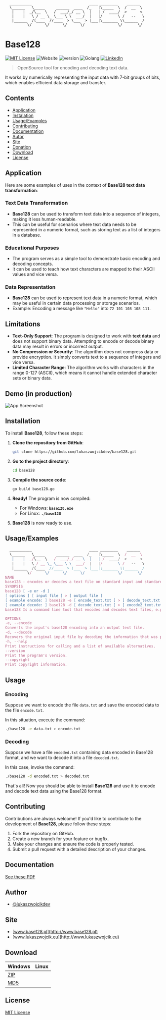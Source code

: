 ```
  __________                          ____ ________    ______  
  \______   \_____     ______  ____  /_   |\_____  \  /  __  \ 
   |    |  _/\__  \   /  ___/_/ __ \  |   | /  ____/  >      < 
   |    |   \ / __ \_ \___ \ \  ___/  |   |/       \ /   --   \
   |______  /(____  //____  > \___  > |___|\_______ \\______  /
          \/      \/      \/      \/               \/       \/
```
# Base128

[![MIT License](https://img.shields.io/badge/License-MIT-green.svg)](https://choosealicense.com/licenses/mit/) 
![Website](https://img.shields.io/website?url=http%3A%2F%2Fbase128.com)
![version](https://img.shields.io/badge/version-2.0-blue)
![Golang](https://img.shields.io/badge/-Golang-00ADD8?logo=Go&logoColor=white&style=flat)
[![LinkedIn](https://img.shields.io/badge/LinkedIn-Connect-blue?style=social&logo=linkedin)](https://www.linkedin.com/in/lukasz-michal-wojcik)

> OpenSource tool for encoding and decoding text data.

It works by numerically representing the input data with 7-bit groups of bits, which enables efficient data storage and transfer.

## Contents

 - [Application](#application)
 - [Instalation](#instalation)
 - [Usage/Examples](#usageexamples)
 - [Contributing](#contributing)
 - [Documentation](#documentation)
 - [Autor](#author)
 - [Site](#site)
 - [Donation](#donation)
 - [Download](#download)
 - [License](#license)

## Application

Here are some examples of uses in the context of **Base128 text data transformation**:

### **Text Data Transformation**
- **Base128** can be used to transform text data into a sequence of integers, making it less human-readable.
- This can be useful for scenarios where text data needs to be represented in a numeric format, such as storing text as a list of integers in a database.

### **Educational Purposes**
- The program serves as a simple tool to demonstrate basic encoding and decoding concepts.
- It can be used to teach how text characters are mapped to their ASCII values and vice versa.

### **Data Representation**
- **Base128** can be used to represent text data in a numeric format, which may be useful in certain data processing or storage scenarios.
- Example: Encoding a message like `"Hello"` into `72 101 108 108 111`.

## **Limitations**
- **Text-Only Support**: The program is designed to work with **text data** and does not support binary data. Attempting to encode or decode binary data may result in errors or incorrect output.
- **No Compression or Security**: The algorithm does not compress data or provide encryption. It simply converts text to a sequence of integers and vice versa.
- **Limited Character Range**: The algorithm works with characters in the range 0-127 (ASCII), which means it cannot handle extended character sets or binary data.

## **Demo (in production)**

![App Screenshot](https://via.placeholder.com/268x150?text=App+Screenshot+Here)

## **Installation**

To install **Base128**, follow these steps:

1. **Clone the repository from GitHub**:
   ```bash
   git clone https://github.com/lukaszwojcikdev/base128.git
   ```

2. **Go to the project directory**:
   ```bash
   cd base128
   ```

3. **Compile the source code**:
   ```bash
   go build base128.go
   ```

4. **Ready!** The program is now compiled:
   - For Windows: **`base128.exe`**
   - For Linux: **`./base128`**

5. **Base128** is now ready to use.
  
   
## Usage/Examples

```javascript
  __________                          ____ ________    ______
  \______   \_____     ______  ____  /_   |\_____  \  /  __  \
   |    |  _/\__  \   /  ___/_/ __ \  |   | /  ____/  >      <
   |    |   \ / __ \_ \___ \ \  ___/  |   |/       \ /   --   \
   |______  /(____  //____  > \___  > |___|\_______ \\______  /
          \/      \/      \/      \/               \/       \/
NAME
base128 - encodes or decodes a text file on standard input and standard output
SYNOPSIS
base128 [ -e or -d ]
[ options ] [ input file ] > [ output file ]
[ example encode: ] base128 -e [ encode_text.txt ] > [ decode_text.txt ]
[ example decode: ] base128 -d [ decode_text.txt ] > [ encode2_text.txt ]
base128 Is a command line tool that encodes and decodes text files, e.g. *.txt , *.svg , *.html

OPTIONS
-e, --encode
Converts the input's base128 encoding into an output text file.
-d, --decode
Recovers the original input file by decoding the information that was previously encoded using base128.
-h, --help
Print instructions for calling and a list of available alternatives.
--version
Print the program's version.
--copyright
Print copyright information.
```

## **Usage**

### **Encoding**
Suppose we want to encode the file `data.txt` and save the encoded data to the file `encode.txt`.

In this situation, execute the command:
```bash
./base128 -e data.txt > encode.txt
```

### **Decoding**
Suppose we have a file `encoded.txt` containing data encoded in Base128 format, and we want to decode it into a file `decoded.txt`.

In this case, invoke the command:
```bash
./base128 -d encoded.txt > decoded.txt
```

That's all! Now you should be able to install **Base128** and use it to encode and decode text data using the Base128 format.


## **Contributing**

Contributions are always welcome! If you'd like to contribute to the development of **Base128**, please follow these steps:

1. Fork the repository on GitHub.
2. Create a new branch for your feature or bugfix.
3. Make your changes and ensure the code is properly tested.
4. Submit a pull request with a detailed description of your changes.


## Documentation

[See these PDF](http://www.base128.pl/base128_source_code.pdf)


## Author

- [@lukaszwojcikdev](https://www.github.com/lukaszwojcikdev)


## Site

- [www.base128.pl](http://www.base128.pl)
- [www.lukaszwojcik.eu](http://www.lukaszwojcik.eu)
  
## Download

Windows|Linux
-|-
[ZIP](http://www.base128.pl/base128.zip)|
[MD5](http://www.base128.pl/base128.md5sum/)|
## License

[MIT License](https://choosealicense.com/licenses/mit/)

